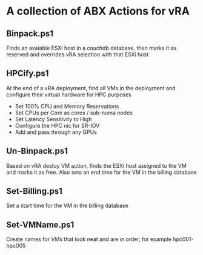 # A collection of ABX Actions for vRA

## Binpack.ps1
Finds an avaiable ESXi host in a couchdb database, then marks it as reserved and overrides vRA selection with that ESXi host

## HPCify.ps1
At the end of a vRA deployment, find all VMs in the deployment and configure their virtual hardware for HPC purposes
- Set 100% CPU and Memory Reservations
- Set CPUs per Core as cores / sub-numa nodes
- Set Latency Sensitivity to High
- Configure the HPC nic for SR-IOV
- Add and pass through any GPUs

## Un-Binpack.ps1
Based on vRA destoy VM action, finds the ESXi host assigned to the VM and marks it as free.  Also sets an end time for the VM in the billing database
 
## Set-Billing.ps1
Set a start time for the VM in the billing database

## Set-VMName.ps1
Create names for VMs that look neat and are in order, for example hpc001-hpc005
